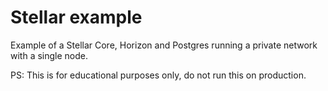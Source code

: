 # Stellar example

Example of a Stellar Core, Horizon and Postgres running a private network with a single node.

PS: This is for educational purposes only, do not run this on production.
